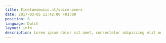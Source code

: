 ```yaml
---
title: Finetunemusic.nl/voice-overs
date: 2017-03-05 11:42:00 +01:00
position: 8
language: Dutch
layout: info
description: Lorem ipsum dolor sit amet, consectetur adipiscing elit unde omnis.
---
```


